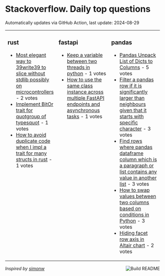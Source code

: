 # Stackoverflow. Daily top questions 

Automatically updates via GitHub Action, last update: <!-- date starts -->2024-08-29<!-- date ends -->


<table><tr><td valign="top" width="33%">

### rust
<!-- rust starts -->
* [Most elegant way to 39write39 to slice without stdlib possibly on microcontrollers](https://stackoverflow.com/questions/78929168/most-elegant-way-to-write-to-slice-without-stdlib-possibly-on-microcontroller) - 2 votes
* [Implement BitOr trait for quotgroup of typesquot](https://stackoverflow.com/questions/78922712/implement-bitor-trait-for-group-of-types) - 1 votes
* [How to avoid duplicate code when I impl a trait for many structs in rust](https://stackoverflow.com/questions/78926546/how-to-avoid-duplicate-code-when-i-impl-a-trait-for-many-structs-in-rust) - 1 votes
<!-- rust ends -->
</td><td valign="top" width="34%">


### fastapi
<!-- fastapi starts -->
* [Keep a variable between two threads in python](https://stackoverflow.com/questions/78929244/keep-a-variable-between-two-threads-in-python) - 1 votes
* [How to use the same class instance across multiple FastAPI endpoints and asynchronous tasks](https://stackoverflow.com/questions/78928676/how-to-use-the-same-class-instance-across-multiple-fastapi-endpoints-and-asynchr) - 1 votes
<!-- fastapi ends -->
</td><td valign="top" width="34%">


### pandas
<!-- pandas starts -->
* [Pandas Unpack List of Dicts to Columns](https://stackoverflow.com/questions/78925432/pandas-unpack-list-of-dicts-to-columns) - 5 votes
* [Filter a pandas row if it is significantly larger than neighbours given that it starts with specific character](https://stackoverflow.com/questions/78923520/filter-a-pandas-row-if-it-is-significantly-larger-than-neighbours-given-that-it) - 3 votes
* [Find rows where pandas dataframe column which is a paragraph or list contains any value in another list](https://stackoverflow.com/questions/78925465/find-rows-where-pandas-dataframe-column-which-is-a-paragraph-or-list-contains) - 3 votes
* [How to swap values between two columns based on conditions in Python](https://stackoverflow.com/questions/78925095/how-to-swap-values-between-two-columns-based-on-conditions-in-python) - 3 votes
* [Hiding facet row axis in Altair chart](https://stackoverflow.com/questions/78927980/hiding-facet-row-axis-in-altair-chart) - 2 votes
<!-- pandas ends -->
</td></tr></table>

<a href="https://github.com/hp0404/hp0404/actions"><img src="https://github.com/hp0404/hp0404/workflows/Build%20README/badge.svg" align="right" alt="Build README"></a> <p>*Inspired by  [simonw](https://github.com/simonw/simonw)*</p>
